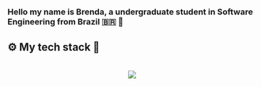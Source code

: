 ### Hello my name is Brenda, a undergraduate student in Software Engineering from Brazil 🇧🇷 🪩

 

  <h2 align="left"> ⚙️ My tech stack 🧰  </h2>
<br/>
<div align="center">
    <img src="https://skillicons.dev/icons?i=html,css,javascript,python,java,github,git,flask," />
<div>  


<!---
BrendaL0pes/BrendaL0pes is a ✨ special ✨ repository because its `README.md` (this file) appears on your GitHub profile.
You can click the Preview link to take a look at your changes.
--->
